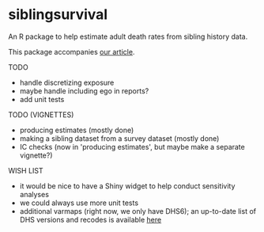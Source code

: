 siblingsurvival
===============

An R package to help estimate adult death rates from sibling history data.

This package accompanies [our article](https://arxiv.org/abs/1906.12000).

TODO

- handle discretizing exposure
- maybe handle including ego in reports?
- add unit tests

TODO (VIGNETTES)

- producing estimates (mostly done)
- making a sibling dataset from a survey dataset (mostly done)
- IC checks (now in 'producing estimates', but maybe make a separate vignette?)


WISH LIST

- it would be nice to have a Shiny widget to help conduct sensitivity analyses
- we could always use more unit tests
- additional varmaps (right now, we only have DHS6); an up-to-date list of DHS versions and recodes is available [here](https://www.dhsprogram.com/publications/publication-dhsg4-dhs-questionnaires-and-manuals.cfm)

